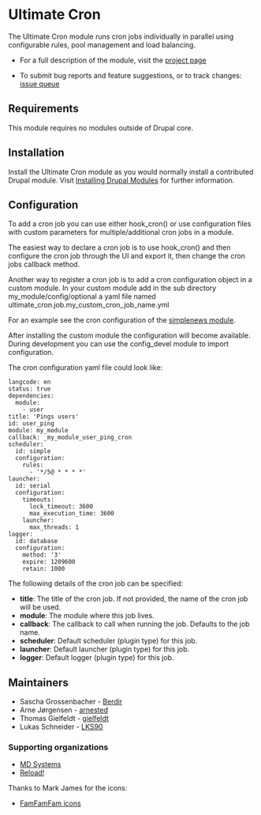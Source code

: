 # Ultimate Cron

The Ultimate Cron module runs cron jobs individually in parallel using
configurable rules, pool management and load balancing.

- For a full description of the module, visit the
  [project page](https://www.drupal.org/project/ultimate_cron)

- To submit bug reports and feature suggestions, or to track changes:
  [issue queue](https://www.drupal.org/project/issues/ultimate_cron)


## Requirements

This module requires no modules outside of Drupal core.


## Installation

Install the Ultimate Cron module as you would normally install a
contributed Drupal module. Visit
[Installing Drupal Modules](https://www.drupal.org/node/1897420) for further information.


## Configuration

To add a cron job you can use either hook_cron() or use configuration files with
custom parameters for multiple/additional cron jobs in a module.

The easiest way to declare a cron job is to use hook_cron() and then configure
the cron job through the UI and export it, then change the cron jobs callback
method.

Another way to register a cron job is to add a cron configuration object in a
custom module. In your custom module add in the sub directory
my_module/config/optional a yaml file named
ultimate_cron.job.my_custom_cron_job_name.yml

For an example see the cron configuration of the
[simplenews module](https://cgit.drupalcode.org/simplenews/tree/config/optional/ultimate_cron.job.simplenews_cron.yml).

After installing the custom module the configuration will become available.
During development you can use the config_devel module to import configuration.

The cron configuration yaml file could look like:

```
langcode: en
status: true
dependencies:
  module:
    - user
title: 'Pings users'
id: user_ping
module: my_module
callback: _my_module_user_ping_cron
scheduler:
  id: simple
  configuration:
    rules:
      - '*/5@ * * * *'
launcher:
  id: serial
  configuration:
    timeouts:
      lock_timeout: 3600
      max_execution_time: 3600
    launcher:
      max_threads: 1
logger:
  id: database
  configuration:
    method: '3'
    expire: 1209600
    retain: 1000
```

The following details of the cron job can be specified:

- **title**: The title of the cron job. If not provided, the
  name of the cron job will be used.
- **module**: The module where this job lives.
- **callback**: The callback to call when running the job.
  Defaults to the job name.
- **scheduler**: Default scheduler (plugin type) for this job.
- **launcher**: Default launcher (plugin type) for this job.
- **logger**: Default logger (plugin type) for this job.


## Maintainers

- Sascha Grossenbacher - [Berdir](https://www.drupal.org/u/berdir)
- Arne Jørgensen - [arnested](https://www.drupal.org/u/arnested)
- Thomas Gielfeldt - [gielfeldt](https://www.drupal.org/u/gielfeldt)
- Lukas Schneider - [LKS90](https://www.drupal.org/u/lks90)


### Supporting organizations

- [MD Systems](https://www.drupal.org/md-systems)
- [Reload!](https://www.drupal.org/reload)

Thanks to Mark James for the icons:

- [FamFamFam icons](http://www.famfamfam.com/lab/icons/silk/)
